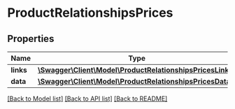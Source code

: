 # ProductRelationshipsPrices

## Properties
Name | Type | Description | Notes
------------ | ------------- | ------------- | -------------
**links** | [**\Swagger\Client\Model\ProductRelationshipsPricesLinks**](ProductRelationshipsPricesLinks.md) |  | [optional] 
**data** | [**\Swagger\Client\Model\ProductRelationshipsPricesData[]**](ProductRelationshipsPricesData.md) |  | [optional] 

[[Back to Model list]](../../README.md#documentation-for-models) [[Back to API list]](../../README.md#documentation-for-api-endpoints) [[Back to README]](../../README.md)

